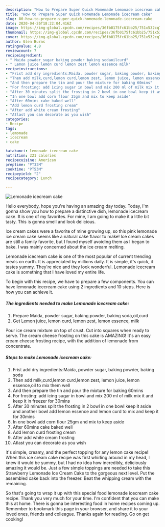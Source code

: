 ```yaml
---
description: "How to Prepare Super Quick Homemade Lemonade icecream cake"
title: "How to Prepare Super Quick Homemade Lemonade icecream cake"
slug: 80-how-to-prepare-super-quick-homemade-lemonade-icecream-cake
date: 2020-04-26T18:22:04.416Z
image: https://img-global.cpcdn.com/recipes/36fb0175fc61bb25/751x532cq70/lemonade-icecream-cake-recipe-main-photo.jpg
thumbnail: https://img-global.cpcdn.com/recipes/36fb0175fc61bb25/751x532cq70/lemonade-icecream-cake-recipe-main-photo.jpg
cover: https://img-global.cpcdn.com/recipes/36fb0175fc61bb25/751x532cq70/lemonade-icecream-cake-recipe-main-photo.jpg
author: Glen Burns
ratingvalue: 4.8
reviewcount: 7
recipeingredient:
- " Maida powder sugar baking powder baking sodaoilcurd"
- " Lemon juice lemon curd lemon zest lemon essence milk"
recipeinstructions:
- "Frist add dry ingredients:Maida, powder sugar, baking powder, baking soda"
- "Then add milk,curd,lemon curd,lemon zest, lemon juice, lemon essence,oil to mix them well"
- "And then prepare the tin and pour the mixture for baking 60mins"
- "For frosting: add icing sugar in bowl and mix 200 ml of milk mix it and keep it in freezer for 30mins"
- "After 30 minutes split the frosting in 2 bowl in one bowl keep it aside and another bowl add lemon essence and lemon curd to mix and keep it for 30mins"
- "In one bowl add corn flour 25gm and mix to keep aside"
- "After 60mins cake baked well"
- "Add lemon curd frosting cream"
- "After add white cream frosting"
- "Atlast you can decorate as you wish"
categories:
- Recipe
tags:
- lemonade
- icecream
- cake

katakunci: lemonade icecream cake 
nutrition: 221 calories
recipecuisine: American
preptime: "PT32M"
cooktime: "PT53M"
recipeyield: "2"
recipecategory: Lunch

---
```



![Lemonade icecream cake](https://img-global.cpcdn.com/recipes/36fb0175fc61bb25/751x532cq70/lemonade-icecream-cake-recipe-main-photo.jpg)

Hello everybody, hope you're having an amazing day today. Today, I'm gonna show you how to prepare a distinctive dish, lemonade icecream cake. It is one of my favorites. For mine, I am going to make it a little bit tasty. This is gonna smell and look delicious.

Ice cream cakes were a favorite of mine growing up, so this pink lemonade ice cream cake seems like a natural cake flavor to make! Ice cream cakes are still a family favorite, but I found myself avoiding them as I began to bake. I was mainly concerned about the ice cream melting.

Lemonade icecream cake is one of the most popular of current trending meals on earth. It is appreciated by millions daily. It is simple, it's quick, it tastes yummy. They're nice and they look wonderful. Lemonade icecream cake is something that I have loved my entire life.


To begin with this recipe, we have to prepare a few components. You can have lemonade icecream cake using 2 ingredients and 10 steps. Here is how you can achieve it.

<!--inarticleads1-->

##### The ingredients needed to make Lemonade icecream cake:

1. Prepare  Maida, powder sugar, baking powder, baking soda,oil,curd
1. Get  Lemon juice, lemon curd, lemon zest, lemon essence, milk


Pour ice cream mixture on top of crust. Cut into squares when ready to serve. The cream cheese frosting on this cake is AMAZING! It&#39;s an easy cream cheese frosting recipe, with the addition of lemonade from concentrate. 

<!--inarticleads2-->

##### Steps to make Lemonade icecream cake:

1. Frist add dry ingredients:Maida, powder sugar, baking powder, baking soda
1. Then add milk,curd,lemon curd,lemon zest, lemon juice, lemon essence,oil to mix them well
1. And then prepare the tin and pour the mixture for baking 60mins
1. For frosting: add icing sugar in bowl and mix 200 ml of milk mix it and keep it in freezer for 30mins
1. After 30 minutes split the frosting in 2 bowl in one bowl keep it aside and another bowl add lemon essence and lemon curd to mix and keep it for 30mins
1. In one bowl add corn flour 25gm and mix to keep aside
1. After 60mins cake baked well
1. Add lemon curd frosting cream
1. After add white cream frosting
1. Atlast you can decorate as you wish


It&#39;s simple, creamy, and the perfect topping for any lemon cake recipe! When this ice cream cake recipe was first whirling around in my head, I knew it would be yummy, but I had no idea how incredibly, deliciously amazing it would be. Just a few simple toppings are needed to take this Strawberry Lemonade Ice Cream Cake to the gorgeous next level. Put the assembled cake back into the freezer. Beat the whipping cream with the remaining. 

So that's going to wrap it up with this special food lemonade icecream cake recipe. Thank you very much for your time. I'm confident that you can make this at home. There is gonna be interesting food in home recipes coming up. Remember to bookmark this page in your browser, and share it to your loved ones, friends and colleague. Thanks again for reading. Go on get cooking!
